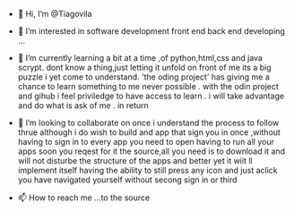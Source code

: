 - 👋 Hi, I’m @Tiagovila
- 👀 I’m interested in software development front end back end developing ...
- 🌱 I’m currently learning a bit at a time ,of python,html,css and java scrypt.
       dont know a thing,just letting it unfold on front of me  its a big puzzle i yet come
        to understand.  'the oding project' has giving me a chance to learn something to me  never possible .
       with the odin project and gihub i feel priviledge to have access to learn .
       i will take advantage and do what is ask of me . in return
       
- 💞️ I’m looking to collaborate on  once i understand the process to follow thrue
      although i do wish to build and app that sign you in once ,without having to sign in to every app you need to open
      having to run all your apps 
      soon you reqest for it  the source,all you need is to download it and will not disturbe the structure of the apps 
      and better yet it wiit ll implement itself having the ability to still press any icon and just aclick you have navigated yourself without secong sign in or third 
- 📫 How to reach me ...to the source

<!---
Tiagovila/Tiagovila is a ✨ special ✨ repository because its `README.md` (this file) appears on your GitHub profile.
You can click the Preview link to take a look at your changes.
--->
